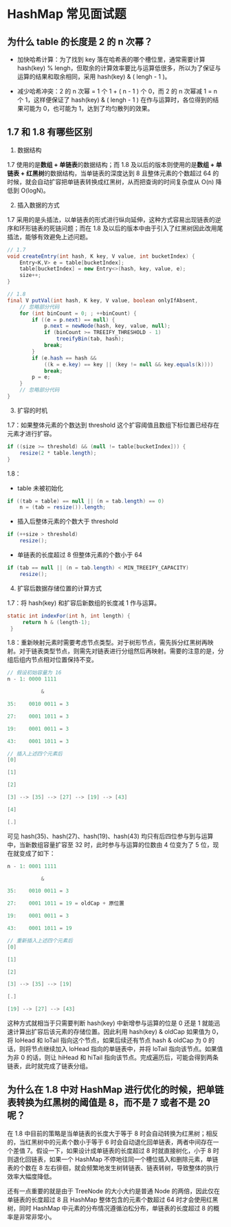 # HashMap 常见面试题

## 为什么 table 的长度是 2 的 n 次幂？

* 加快哈希计算：为了找到 key 落在哈希表的哪个槽位里，通常需要计算 hash(key) % lengh，但取余的计算效率要比与运算低很多，所以为了保证与运算的结果和取余相同，采用 hash(key) & ( lengh - 1 )。

* 减少哈希冲突：2 的 n 次幂 = 1 个 1 + ( n - 1 ) 个 0，而 2 的 n 次幂减 1 = n 个 1，这样便保证了 hash(key) & ( lengh - 1 ) 在作与运算时，各位得到的结果可能为 0，也可能为 1，达到了均匀散列的效果。

## 1.7 和 1.8 有哪些区别

1. 数据结构

1.7 使用的是**数组 + 单链表**的数据结构；而 1.8 及以后的版本则使用的是**数组 + 单链表 + 红黑树**的数据结构，当单链表的深度达到 8 且整体元素的个数超过 64 的时候，就会自动扩容把单链表转换成红黑树，从而把查询的时间复杂度从 O(n) 降低到 O(logN)。

2. 插入数据的方式

1.7 采用的是头插法，以单链表的形式进行纵向延伸，这种方式容易出现链表的逆序和环形链表的死链问题；而在 1.8 及以后的版本中由于引入了红黑树因此改用尾插法，能够有效避免上述问题。
```java
// 1.7
void createEntry(int hash, K key, V value, int bucketIndex) { 
    Entry<K,V> e = table[bucketIndex];
    table[bucketIndex] = new Entry<>(hash, key, value, e);  
    size++;  
} 

// 1.8
final V putVal(int hash, K key, V value, boolean onlyIfAbsent,
    // 忽略部分代码
    for (int binCount = 0; ; ++binCount) {
        if ((e = p.next) == null) {
            p.next = newNode(hash, key, value, null);
            if (binCount >= TREEIFY_THRESHOLD - 1)
                treeifyBin(tab, hash);
            break;
        }
        if (e.hash == hash &&
            ((k = e.key) == key || (key != null && key.equals(k))))
            break;
        p = e;
    }
    // 忽略部分代码
}
```

3. 扩容的时机

1.7：如果整体元素的个数达到 threshold 这个扩容阈值且数组下标位置已经存在元素才进行扩容。
```java
if ((size >= threshold) && (null != table[bucketIndex])) {
    resize(2 * table.length);
}
```

1.8：
* table 未被初始化
```java
if ((tab = table) == null || (n = tab.length) == 0)
    n = (tab = resize()).length;
```
* 插入后整体元素的个数大于 threshold
```java
if (++size > threshold)
    resize();
```
* 单链表的长度超过 8 但整体元素的个数小于 64
```java
if (tab == null || (n = tab.length) < MIN_TREEIFY_CAPACITY)
    resize();
```

4. 扩容后数据存储位置的计算方式

1.7：将 hash(key) 和扩容后新数组的长度减 1 作与运算。
```java
static int indexFor(int h, int length) {  
     return h & (length-1);  
 } 
```

1.8：重新映射元素时需要考虑节点类型。对于树形节点，需先拆分红黑树再映射。对于链表类型节点，则需先对链表进行分组然后再映射。需要的注意的是，分组后组内节点相对位置保持不变。
```java
// 假设初始容量为 16
n - 1: 0000 1111

           &

35:    0010 0011 = 3

27:    0001 1011 = 3

19:    0001 0011 = 3

43:    0001 1011 = 3

// 插入上述四个元素后
[0]

[1]

[2]

[3] --> [35] --> [27] --> [19] --> [43] 

[4]

[.]
```
可见 hash(35)、hash(27)、hash(19)、hash(43) 均只有后四位参与到与运算中，当新数组容量扩容至 32 时，此时参与与运算的位数由 4 位变为了 5 位，现在就变成了如下：
```java
n - 1: 0001 1111

           &

35:    0010 0011 = 3

27:    0001 1011 = 19 = oldCap + 原位置

19:    0001 0011 = 3

43:    0001 1011 = 19

// 重新插入上述四个元素后
[0]

[1]

[2]

[3] --> [35] --> [19]

[.]

[19] --> [27] --> [43]
```
这种方式就相当于只需要判断 hash(key) 中新增参与运算的位是 0 还是 1 就能迅速计算出扩容后该元素的存储位置。因此利用 hash(key) & oldCap 如果值为 0，将 loHead 和 loTail 指向这个节点，如果后续还有节点 hash & oldCap 为 0 的话，则将节点继续加入 loHead 指向的单链表中，并将 loTail 指向该节点。如果值为非 0 的话，则让 hiHead 和 hiTail 指向该节点。完成遍历后，可能会得到两条链表，此时就完成了链表分组。


## 为什么在 1.8 中对 HashMap 进行优化的时候，把单链表转换为红黑树的阈值是 8，而不是 7 或者不是 20 呢？

在 1.8 中目前的策略是当单链表的长度大于等于 8 时会自动转换为红黑树；相反的，当红黑树中的元素个数小于等于 6 时会自动退化回单链表，两者中间存在一个差值 7。假设一下，如果设计成单链表的长度超过 8 时就直接树化，小于 8 时则退化回链表，如果一个 HashMap 不停地往同一个槽位插入和删除元素，单链表的个数在 8 左右徘徊，就会频繁地发生树转链表、链表转树，导致整体的执行效率大幅度降低。

还有一点重要的就是由于 TreeNode 的大小大约是普通 Node 的两倍，因此仅在单链表的长度超过 8 且 HashMap 整体包含的元素个数超过 64 时才会使用红黑树，同时 HashMap 中元素的分布情况遵循泊松分布，单链表的长度超过 8 的概率是非常非常小。
